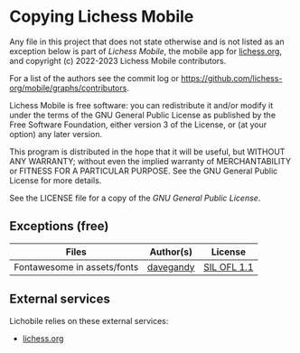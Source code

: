 Copying Lichess Mobile
======================

Any file in this project that does not state otherwise and is not listed as an
exception below is part of *Lichess Mobile*, the mobile app for
[lichess.org](lichess.org/mobile), and copyright (c) 2022-2023 Lichess Mobile
contributors.

For a list of the authors see the commit log or
https://github.com/lichess-org/mobile/graphs/contributors.

Lichess Mobile is free software: you can redistribute it and/or modify
it under the terms of the GNU General Public License as published by
the Free Software Foundation, either version 3 of the License, or
(at your option) any later version.

This program is distributed in the hope that it will be useful,
but WITHOUT ANY WARRANTY; without even the implied warranty of
MERCHANTABILITY or FITNESS FOR A PARTICULAR PURPOSE. See the
GNU General Public License for more details.

See the LICENSE file for a copy of the *GNU General Public License*.

Exceptions (free)
-----------------

Files | Author(s) | License
--- | --- | ---
Fontawesome in assets/fonts | [davegandy](https://fontawesome.com) | [SIL OFL 1.1](https://opensource.org/licenses/OFL-1.1)

External services
-----------------

Lichobile relies on these external services:

* [lichess.org](https://lichess.org)
